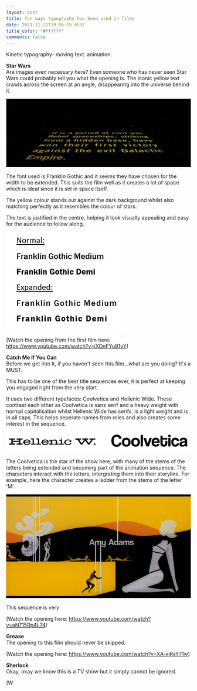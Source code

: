 ```yaml
---
layout: post
title: fun ways typography has been used in films
date: 2021-11-21T19:56:15.653Z
title_color: "#ffffff"
comments: false
---
```

Kinetic typography- moving text. animation. 

**Star Wars**\
Are images even necessary here? Even someone who has never seen Star Wars could probably tell you what the opening is. The iconic yellow text crawls across the screen at an angle, disappearing into the universe behind it.

![Screenshot from Star Wars (1977) opening](../uploads/star-wars-opening.jpg)

The font used is Franklin Gothic and it seems they have chosen for the width to be extended. This suits the film well as it creates a lot of space which is ideal since it is set in space itself.

The yellow colour stands out against the dark background whilst also matching perfectly as it resembles the colour of stars. 

The text is justified in the centre, helping it look visually appealing and easy for the audience to follow along. 

![Screenshot of Franklin Gothic typeface](../uploads/fonts-star-wars.jpg)

(Watch the opening from the first film here: <https://www.youtube.com/watch?v=iXDnFYu91vY>)

**Catch Me If You Can**\
Before we get into it, if you haven't seen this film...what are you doing? It's a MUST. 

This has to be one of the best title sequences ever, it is perfect at keeping you engaged right from the very start. 

It uses two different typefaces: Coolvetica and Hellenic Wide. These contrast each other as Coolvetica is sans serif and a heavy weight with normal capitalisation whilst Hellenic Wide has serifs, is a light weight and is in all caps. This helps seperate names from roles and also creates some interest in the sequence.

![Screenshot of Hellenic Wide and Coolvetica typefaces](../uploads/catch-me-fonts.jpg)

The Coolvetica is the star of the show here, with many of the stems of the letters being extended and becoming part of the animation sequence. The characters interact with the letters, intergrating them into their storyline. For example, here the character creates a ladder from the stems of the letter 'M'. 

![Screenshot from 'Catch Me If You Can' film opening](../uploads/catch-me-if-you-can.png)

This sequence is very 

(Watch the opening here: <https://www.youtube.com/watch?v=aN715Rp4L74>)

**Grease**\
The opening to this film should never be skipped. 

(Watch the opening here: <https://www.youtube.com/watch?v=XA-xjRsY71w>)

**Sherlock**\
Okay, okay we know this is a TV show but it simply cannot be ignored.

(W